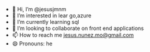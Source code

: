 - 👋 Hi, I’m @jesusjmnm
- 👀 I’m interested in lear go,azure
- 🌱 I’m currently learning sql
- 💞️ I’m looking to collaborate on front end applications
- 📫 How to reach me jesus.nunez.mo@gmail.com
- 😄 Pronouns: he
